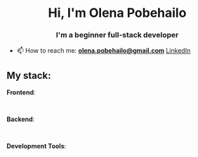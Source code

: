 <h1 align="center"> Hi, I'm Olena Pobehailo</h1>
<h3 align="center"> I'm a beginner full-stack developer</h3>

- 📫 How to reach me:
  **olena.pobehailo@gmail.com**
  <a href="https://www.linkedin.com/in/olena-pobehailo/">LinkedIn</a>

## My stack:

**Frontend**:

<img src="https://img.shields.io/badge/html5-%23E34F26.svg?style=for-the-badge&logo=html5&logoColor=white" height="16" /><img src="https://img.shields.io/badge/CSS3-1572B6?style=for-the-badge&logo=css3&logoColor=white" height="16" /><img src="https://img.shields.io/badge/SASS-hotpink.svg?style=for-the-badge&logo=SASS&logoColor=white" height="16" /><img src="https://img.shields.io/badge/javascript-%23323330.svg?style=for-the-badge&logo=javascript&logoColor=%23F7DF1E" height="16" /><img src="https://img.shields.io/badge/react-%2320232a.svg?style=for-the-badge&logo=react&logoColor=%2361DAFB" height="16" /><img src="https://img.shields.io/badge/redux-%23593d88.svg?style=for-the-badge&logo=redux&logoColor=white" height="16" /><img src="https://img.shields.io/badge/typescript-%23007ACC.svg?style=for-the-badge&logo=typescript&logoColor=white" height="16" />

**Backend**:

<img src="https://img.shields.io/badge/node.js-6DA55F?style=for-the-badge&logo=node.js&logoColor=white" height="16" />

**Development Tools**:

<img src="https://img.shields.io/badge/Visual%20Studio%20Code-0078d7.svg?style=for-the-badge&logo=visual-studio-code&logoColor=white" height="16" /><img src="https://img.shields.io/badge/Figma-%23F24E1E.svg?style=for-the-badge&logo=figma&logoColor=white" height="16" /><img src="https://img.shields.io/badge/GitHub-%23121011.svg?style=for-the-badge&logo=github&logoColor=white" height="16" /><img src="https://img.shields.io/badge/Git-%23F05033.svg?style=for-the-badge&logo=git&logoColor=white" height="16" /><img src="https://img.shields.io/badge/Vercel-%23000000.svg?style=for-the-badge&logo=vercel&logoColor=white" height="16" /><img src="https://img.shields.io/badge/Postman-FF6C37?style=for-the-badge&logo=postman&logoColor=white" height="16" /><img src="https://img.shields.io/badge/Trello-%23026AA7.svg?style=for-the-badge&logo=Trello&logoColor=white" height="16" />

<!--
**OlenaPobehailo/OlenaPobehailo** is a ✨ _special_ ✨ repository because its `README.md` (this file) appears on your GitHub profile.

Here are some ideas to get you started:

- 🔭 I’m currently working on ...
- 🌱 I’m currently learning ...
- 👯 I’m looking to collaborate on ...
- 🤔 I’m looking for help with ...
- 💬 Ask me about ...
- 😄 Pronouns: ...
- ⚡ Fun fact: ...
-->
